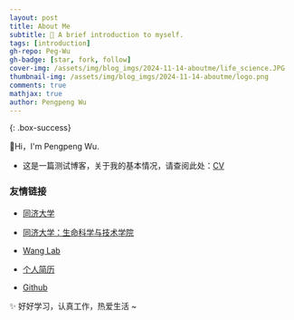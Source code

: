 ```yaml
---
layout: post
title: About Me
subtitle: 🤗 A brief introduction to myself.
tags: [introduction]
gh-repo: Peg-Wu
gh-badge: [star, fork, follow]
cover-img: /assets/img/blog_imgs/2024-11-14-aboutme/life_science.JPG
thumbnail-img: /assets/img/blog_imgs/2024-11-14-aboutme/logo.png
comments: true
mathjax: true
author: Pengpeng Wu
---
```


{: .box-success}

🎃Hi，I'm Pengpeng Wu. 



- 这是一篇测试博客，关于我的基本情况，请查阅此处：[CV](https://wppcv.readthedocs.io)



### 友情链接

- [同济大学](https://www.tongji.edu.cn/)
- [同济大学：生命科学与技术学院](https://life.tongji.edu.cn/main.htm)
- [Wang Lab](https://wanglabtongji.github.io)
- [个人简历](https://wppcv.readthedocs.io/en/latest/)

- [Github](https://github.com/Peg-Wu)



✨ 好好学习，认真工作，热爱生活 ~